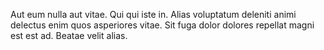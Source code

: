 Aut eum nulla aut vitae. Qui qui iste in. Alias voluptatum deleniti animi delectus enim quos asperiores vitae. Sit fuga dolor dolores repellat magni est est ad. Beatae velit alias.